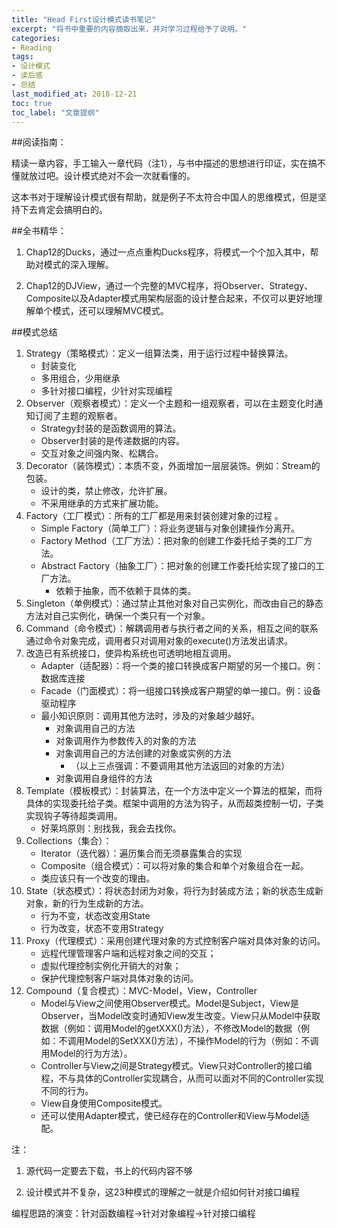 ```yaml
---
title: "Head First设计模式读书笔记"
excerpt: "将书中重要的内容摘取出来，并对学习过程给予了说明。"
categories:
- Reading
tags:
- 设计模式
- 读后感
- 总结
last_modified_at: 2018-12-21
toc: true
toc_label: "文章提纲"
---
```


##阅读指南：

精读一章内容，手工输入一章代码（注1），与书中描述的思想进行印证，实在搞不懂就放过吧。设计模式绝对不会一次就看懂的。

这本书对于理解设计模式很有帮助，就是例子不太符合中国人的思维模式，但是坚持下去肯定会搞明白的。

##全书精华：

1. Chap12的Ducks，通过一点点重构Ducks程序，将模式一个个加入其中，帮助对模式的深入理解。

2. Chap12的DJView，通过一个完整的MVC程序，将Observer、Strategy、Composite以及Adapter模式用架构层面的设计整合起来，不仅可以更好地理解单个模式，还可以理解MVC模式。

##模式总结

1. Strategy（策略模式）：定义一组算法类，用于运行过程中替换算法。
    * 封装变化
    * 多用组合，少用继承
    * 多针对接口编程，少针对实现编程
2. Observer（观察者模式）：定义一个主题和一组观察者，可以在主题变化时通知订阅了主题的观察者。
   * Strategy封装的是函数调用的算法。
   * Observer封装的是传递数据的内容。
   * 交互对象之间强内聚、松耦合。
3. Decorator（装饰模式）：本质不变，外面增加一层层装饰。例如：Stream的包装。
   * 设计的类，禁止修改，允许扩展。
   * 不采用继承的方式来扩展功能。
4. Factory（工厂模式）：所有的工厂都是用来封装创建对象的过程    。
   * Simple Factory（简单工厂）：将业务逻辑与对象创建操作分离开。
   * Factory Method（工厂方法）：把对象的创建工作委托给子类的工厂方法。
   * Abstract Factory（抽象工厂）：把对象的创建工作委托给实现了接口的工厂方法。
     * 依赖于抽象，而不依赖于具体的类。
5. Singleton（单例模式）：通过禁止其他对象对自己实例化，而改由自己的静态方法对自己实例化，确保一个类只有一个对象。
6. Command（命令模式）：解耦调用者与执行者之间的关系，相互之间的联系通过命令对象完成，调用者只对调用对象的execute()方法发出请求。
7. 改造已有系统接口，使异构系统也可透明地相互调用。
   * Adapter（适配器）：将一个类的接口转换成客户期望的另一个接口。例：数据库连接
   * Facade（门面模式）：将一组接口转换成客户期望的单一接口。例：设备驱动程序
   * 最小知识原则：调用其他方法时，涉及的对象越少越好。
     * 对象调用自己的方法
     * 对象调用作为参数传入的对象的方法
     * 对象调用自己的方法创建的对象或实例的方法
       * （以上三点强调：不要调用其他方法返回的对象的方法）
     * 对象调用自身组件的方法
8. Template（模板模式）：封装算法，在一个方法中定义一个算法的框架，而将具体的实现委托给子类。框架中调用的方法为钩子，从而超类控制一切，子类实现钩子等待超类调用。
   * 好莱坞原则：别找我，我会去找你。
9. Collections（集合）：
   * Iterator（迭代器）：遍历集合而无须暴露集合的实现
   * Composite（组合模式）：可以将对象的集合和单个对象组合在一起。
   * 类应该只有一个改变的理由。
10. State（状态模式）：将状态封闭为对象，将行为封装成方法；新的状态生成新对象，新的行为生成新的方法。
    * 行为不变，状态改变用State
    * 行为改变，状态不变用Strategy
11. Proxy（代理模式）：采用创建代理对象的方式控制客户端对具体对象的访问。
    * 远程代理管理客户端和远程对象之间的交互；
    * 虚拟代理控制实例化开销大的对象；
    * 保护代理控制客户端对具体对象的访问。
12. Compound（复合模式）：MVC-Model，View，Controller
    * Model与View之间使用Observer模式。Model是Subject，View是Observer，当Model改变时通知View发生改变。View只从Model中获取数据（例如：调用Model的getXXX()方法），不修改Model的数据（例如：不调用Model的SetXXX()方法），不操作Model的行为（例如：不调用Model的行为方法）。
    * Controller与View之间是Strategy模式。View只对Controller的接口编程，不与具体的Controller实现耦合，从而可以面对不同的Controller实现不同的行为。
    * View自身使用Composite模式。
    * 还可以使用Adapter模式，使已经存在的Controller和View与Model适配。

注：

1. 源代码一定要去下载，书上的代码内容不够

2. 设计模式并不复杂，这23种模式的理解之一就是介绍如何针对接口编程

编程思路的演变：针对函数编程→针对对象编程→针对接口编程